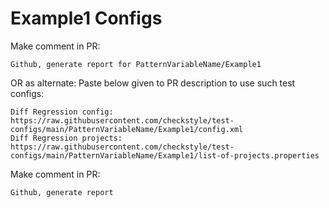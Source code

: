 # Example1 Configs
Make comment in PR:
```
Github, generate report for PatternVariableName/Example1
```
OR as alternate:
Paste below given to PR description to use such test configs:
```
Diff Regression config: https://raw.githubusercontent.com/checkstyle/test-configs/main/PatternVariableName/Example1/config.xml
Diff Regression projects: https://raw.githubusercontent.com/checkstyle/test-configs/main/PatternVariableName/Example1/list-of-projects.properties
```
Make comment in PR:
```
Github, generate report
```
